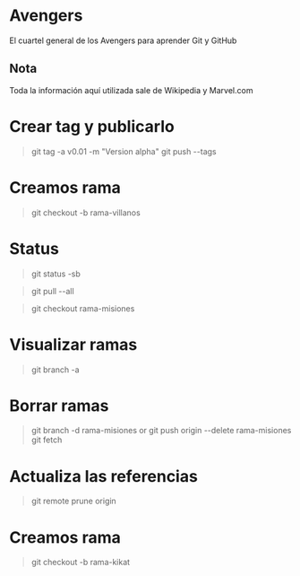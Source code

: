 # Avengers

El cuartel general de los Avengers para aprender Git y GitHub

## Nota
Toda la información aquí utilizada sale de Wikipedia y Marvel.com

# Crear tag y publicarlo
> git tag -a v0.01 -m "Version alpha"
> git push --tags

# Creamos rama
> git checkout -b rama-villanos

# Status
> git status -sb


> git pull --all

> git checkout rama-misiones

# Visualizar ramas 
> git branch -a

# Borrar ramas 
> git branch -d rama-misiones
or 
> git push origin --delete rama-misiones
> git fetch

# Actualiza las referencias 
> git remote prune origin

# Creamos rama 
> git checkout -b rama-kikat